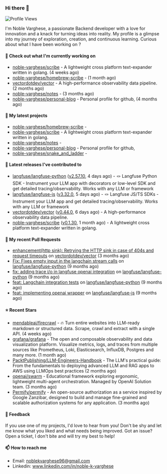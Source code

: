 ### Hi there 👋
![Profile Views](https://komarev.com/ghpvc/?username=noble-varghese&label=PROFILE+VIEWS)

I'm Noble Varghese, a passionate Backend developer with a love for innovation and a knack for turning ideas into reality. My profile is a glimpse into my journey of exploration, creation, and continuous learning. Curious about what I have been working on ?


#### 👷 Check out what I'm currently working on

- [noble-varghese/scribe](https://github.com/noble-varghese/scribe) - A lightweight cross platform text-expander written in golang. (4 weeks ago)
- [noble-varghese/homebrew-scribe](https://github.com/noble-varghese/homebrew-scribe) -  (1 month ago)
- [vectordotdev/vector](https://github.com/vectordotdev/vector) - A high-performance observability data pipeline. (2 months ago)
- [noble-varghese/notes](https://github.com/noble-varghese/notes) -  (3 months ago)
- [noble-varghese/personal-blog](https://github.com/noble-varghese/personal-blog) - Personal profile for github, (4 months ago)

#### 🌱 My latest projects

- [noble-varghese/homebrew-scribe](https://github.com/noble-varghese/homebrew-scribe) - 
- [noble-varghese/scribe](https://github.com/noble-varghese/scribe) - A lightweight cross platform text-expander written in golang.
- [noble-varghese/notes](https://github.com/noble-varghese/notes) - 
- [noble-varghese/personal-blog](https://github.com/noble-varghese/personal-blog) - Personal profile for github,
- [noble-varghese/snake_and_ladder](https://github.com/noble-varghese/snake_and_ladder) - 

#### 🔭 Latest releases I've contributed to

- [langfuse/langfuse-python](https://github.com/langfuse/langfuse-python) ([v2.57.10](https://github.com/langfuse/langfuse-python/releases/tag/v2.57.10), 4 days ago) - 🪢 Langfuse Python SDK - Instrument your LLM app with decorators or low-level SDK and get detailed tracing/observability. Works with any LLM or framework
- [langfuse/langfuse-js](https://github.com/langfuse/langfuse-js) ([v3.32.0](https://github.com/langfuse/langfuse-js/releases/tag/v3.32.0), 5 days ago) - 🪢 Langfuse JS/TS SDKs - Instrument your LLM app and get detailed tracing/observability. Works with any LLM or framework
- [vectordotdev/vector](https://github.com/vectordotdev/vector) ([v0.44.0](https://github.com/vectordotdev/vector/releases/tag/v0.44.0), 6 days ago) - A high-performance observability data pipeline.
- [noble-varghese/scribe](https://github.com/noble-varghese/scribe) ([v0.1.30](https://github.com/noble-varghese/scribe/releases/tag/v0.1.30), 1 month ago) - A lightweight cross platform text-expander written in golang.

#### 🔨 My recent Pull Requests

- [enhancement(http sink): Retrying the HTTP sink in case of 404s and request timeouts](https://github.com/vectordotdev/vector/pull/21457) on [vectordotdev/vector](https://github.com/vectordotdev/vector) (3 months ago)
- [Fix: Fixes empty input in the langchain stream calls](https://github.com/langfuse/langfuse-python/pull/538) on [langfuse/langfuse-python](https://github.com/langfuse/langfuse-python) (9 months ago)
- [fix: adding trace i/o in langfuse openai integration](https://github.com/langfuse/langfuse-python/pull/532) on [langfuse/langfuse-python](https://github.com/langfuse/langfuse-python) (9 months ago)
- [feat: Langchain integration tests](https://github.com/langfuse/langfuse-python/pull/527) on [langfuse/langfuse-python](https://github.com/langfuse/langfuse-python) (9 months ago)
- [feat: implementing openai wrapper](https://github.com/langfuse/langfuse-js/pull/114) on [langfuse/langfuse-js](https://github.com/langfuse/langfuse-js) (9 months ago)


#### ⭐ Recent Stars

- [mendableai/firecrawl](https://github.com/mendableai/firecrawl) - 🔥 Turn entire websites into LLM-ready markdown or structured data. Scrape, crawl and extract with a single API. (4 weeks ago)
- [grafana/grafana](https://github.com/grafana/grafana) - The open and composable observability and data visualization platform. Visualize metrics, logs, and traces from multiple sources like Prometheus, Loki, Elasticsearch, InfluxDB, Postgres and many more.  (1 month ago)
- [PacktPublishing/LLM-Engineers-Handbook](https://github.com/PacktPublishing/LLM-Engineers-Handbook) - The LLM&#39;s practical guide: From the fundamentals to deploying advanced LLM and RAG apps to AWS using LLMOps best practices (2 months ago)
- [openai/swarm](https://github.com/openai/swarm) - Educational framework exploring ergonomic, lightweight multi-agent orchestration. Managed by OpenAI Solution team. (3 months ago)
- [Permify/permify](https://github.com/Permify/permify) - An open-source authorization as a service inspired by Google Zanzibar, designed to build and manage fine-grained and scalable authorization systems for any application. (3 months ago)

#### 💬 Feedback

If you use one of my projects, I'd love to hear from you! Don't be shy and let me know what you liked and what needs being improved. Got an issue? Open a ticket, I don't bite and will try my best to help!

#### 📫 How to reach me

- Email: noblekvarghese96@gmail.com
- Linkedin: www.linkedin.com/in/noble-k-varghese
